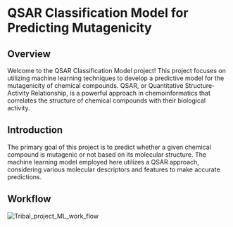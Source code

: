 # QSAR Classification Model for Predicting Mutagenicity

## Overview

Welcome to the QSAR Classification Model project! This project focuses on utilizing machine learning techniques to develop a predictive model for the mutagenicity of chemical compounds. QSAR, or Quantitative Structure-Activity Relationship, is a powerful approach in chemoinformatics that correlates the structure of chemical compounds with their biological activity.

## Introduction

The primary goal of this project is to predict whether a given chemical compound is mutagenic or not based on its molecular structure. The machine learning model employed here utilizes a QSAR approach, considering various molecular descriptors and features to make accurate predictions.

## Workflow
![Tribal_project_ML_work_flow](https://github.com/Sanjai-S-1/QSAR-Modelling/assets/105348464/21cd22d8-f2d3-417f-bb1a-1228e23f72f8)
